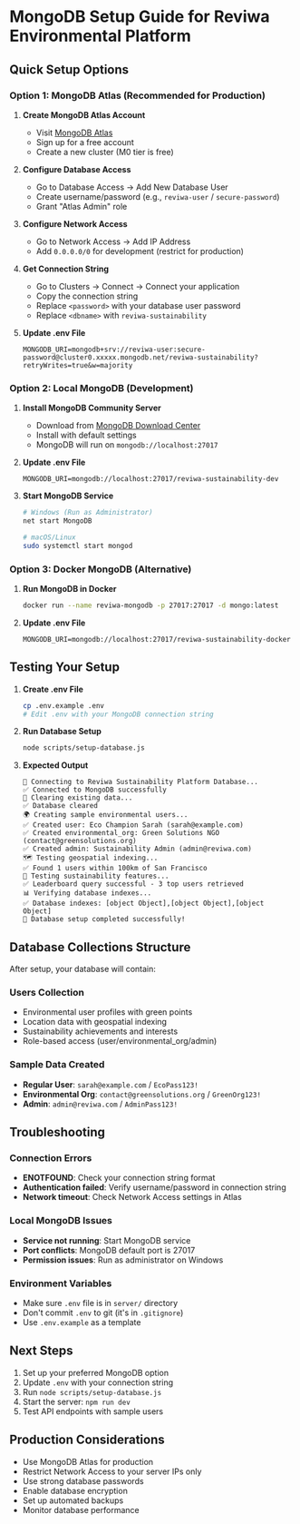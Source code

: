# MongoDB Setup Guide for Reviwa Environmental Platform

## Quick Setup Options

### Option 1: MongoDB Atlas (Recommended for Production)

1. **Create MongoDB Atlas Account**

   - Visit [MongoDB Atlas](https://cloud.mongodb.com/)
   - Sign up for a free account
   - Create a new cluster (M0 tier is free)

2. **Configure Database Access**

   - Go to Database Access → Add New Database User
   - Create username/password (e.g., `reviwa-user` / `secure-password`)
   - Grant "Atlas Admin" role

3. **Configure Network Access**

   - Go to Network Access → Add IP Address
   - Add `0.0.0.0/0` for development (restrict for production)

4. **Get Connection String**

   - Go to Clusters → Connect → Connect your application
   - Copy the connection string
   - Replace `<password>` with your database user password
   - Replace `<dbname>` with `reviwa-sustainability`

5. **Update .env File**
   ```env
   MONGODB_URI=mongodb+srv://reviwa-user:secure-password@cluster0.xxxxx.mongodb.net/reviwa-sustainability?retryWrites=true&w=majority
   ```

### Option 2: Local MongoDB (Development)

1. **Install MongoDB Community Server**

   - Download from [MongoDB Download Center](https://www.mongodb.com/try/download/community)
   - Install with default settings
   - MongoDB will run on `mongodb://localhost:27017`

2. **Update .env File**

   ```env
   MONGODB_URI=mongodb://localhost:27017/reviwa-sustainability-dev
   ```

3. **Start MongoDB Service**

   ```bash
   # Windows (Run as Administrator)
   net start MongoDB

   # macOS/Linux
   sudo systemctl start mongod
   ```

### Option 3: Docker MongoDB (Alternative)

1. **Run MongoDB in Docker**

   ```bash
   docker run --name reviwa-mongodb -p 27017:27017 -d mongo:latest
   ```

2. **Update .env File**
   ```env
   MONGODB_URI=mongodb://localhost:27017/reviwa-sustainability-docker
   ```

## Testing Your Setup

1. **Create .env File**

   ```bash
   cp .env.example .env
   # Edit .env with your MongoDB connection string
   ```

2. **Run Database Setup**

   ```bash
   node scripts/setup-database.js
   ```

3. **Expected Output**
   ```
   🌱 Connecting to Reviwa Sustainability Platform Database...
   ✅ Connected to MongoDB successfully
   🧹 Clearing existing data...
   ✅ Database cleared
   🌍 Creating sample environmental users...
   ✅ Created user: Eco Champion Sarah (sarah@example.com)
   ✅ Created environmental_org: Green Solutions NGO (contact@greensolutions.org)
   ✅ Created admin: Sustainability Admin (admin@reviwa.com)
   🗺️ Testing geospatial indexing...
   ✅ Found 1 users within 100km of San Francisco
   🌱 Testing sustainability features...
   ✅ Leaderboard query successful - 3 top users retrieved
   📊 Verifying database indexes...
   ✅ Database indexes: [object Object],[object Object],[object Object]
   🎉 Database setup completed successfully!
   ```

## Database Collections Structure

After setup, your database will contain:

### Users Collection

- Environmental user profiles with green points
- Location data with geospatial indexing
- Sustainability achievements and interests
- Role-based access (user/environmental_org/admin)

### Sample Data Created

- **Regular User**: `sarah@example.com` / `EcoPass123!`
- **Environmental Org**: `contact@greensolutions.org` / `GreenOrg123!`
- **Admin**: `admin@reviwa.com` / `AdminPass123!`

## Troubleshooting

### Connection Errors

- **ENOTFOUND**: Check your connection string format
- **Authentication failed**: Verify username/password in connection string
- **Network timeout**: Check Network Access settings in Atlas

### Local MongoDB Issues

- **Service not running**: Start MongoDB service
- **Port conflicts**: MongoDB default port is 27017
- **Permission issues**: Run as administrator on Windows

### Environment Variables

- Make sure `.env` file is in `server/` directory
- Don't commit `.env` to git (it's in `.gitignore`)
- Use `.env.example` as a template

## Next Steps

1. Set up your preferred MongoDB option
2. Update `.env` with your connection string
3. Run `node scripts/setup-database.js`
4. Start the server: `npm run dev`
5. Test API endpoints with sample users

## Production Considerations

- Use MongoDB Atlas for production
- Restrict Network Access to your server IPs only
- Use strong database passwords
- Enable database encryption
- Set up automated backups
- Monitor database performance
